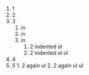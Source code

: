 1. 1
2. 2
3. 3
    1. in
    2. in
    3.  in
        1. 2 indented ol
        2. 2 indented ol ol
4. 4
5. 5
        1. 2 again ul
        2. 2 again ul ul
